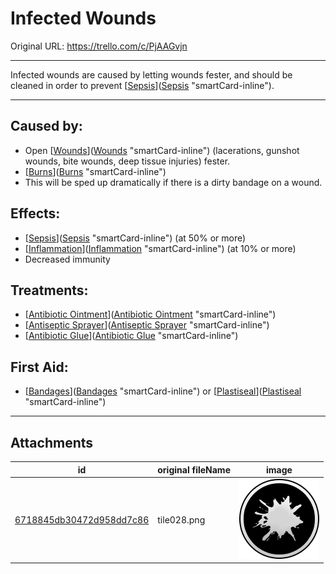 # Infected Wounds

Original URL: https://trello.com/c/PjAAGvjn

---

Infected wounds are caused by letting wounds fester, and should be cleaned in order to prevent [[Sepsis](../Blood/Sepsis.md)]([Sepsis](../Blood/Sepsis.md) "smartCard-inline").

---

## Caused by:

- Open [[Wounds](archived/Wounds.md)]([Wounds](archived/Wounds.md) "smartCard-inline") (lacerations, gunshot wounds, bite wounds, deep tissue injuries) fester.
- [[Burns](Burns.md)]([Burns](Burns.md) "smartCard-inline")
- This will be sped up dramatically if there is a dirty bandage on a wound.

## Effects:

- [[Sepsis](../Blood/Sepsis.md)]([Sepsis](../Blood/Sepsis.md) "smartCard-inline") (at 50% or more)
- [[Inflammation](../Symptoms/Inflammation.md)]([Inflammation](../Symptoms/Inflammation.md) "smartCard-inline") (at 10% or more)
- Decreased immunity

## Treatments:

- [[Antibiotic Ointment](../Items/Antibiotic%20Ointment.md)]([Antibiotic Ointment](../Items/Antibiotic%20Ointment.md) "smartCard-inline")
- [[Antiseptic Sprayer](../Items/Antiseptic%20Sprayer.md)]([Antiseptic Sprayer](../Items/Antiseptic%20Sprayer.md) "smartCard-inline")
- [[Antibiotic Glue](../Items/Antibiotic%20Glue.md)]([Antibiotic Glue](../Items/Antibiotic%20Glue.md) "smartCard-inline")

## First Aid:

- [[Bandages](../Items/Bandages.md)]([Bandages](../Items/Bandages.md) "smartCard-inline") or [[Plastiseal](../Items/Plastiseal.md)]([Plastiseal](../Items/Plastiseal.md) "smartCard-inline")

---

## Attachments

id | original fileName | image
---|---|---
[6718845db30472d958dd7c86](./Infected%20Wounds%20-%20Attachments/6718845db30472d958dd7c86.png) | tile028.png | ![tile028.png\|200](./Infected%20Wounds%20-%20Attachments/6718845db30472d958dd7c86.png)